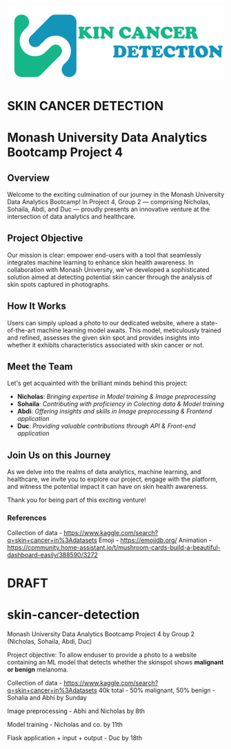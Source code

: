 ![Project Image](app/static/images/icon.png)
# SKIN CANCER DETECTION
# Monash University Data Analytics Bootcamp Project 4

## Overview

Welcome to the exciting culmination of our journey in the Monash University Data Analytics Bootcamp! In Project 4, Group 2 — comprising Nicholas, Sohaila, Abdi, and Duc — proudly presents an innovative venture at the intersection of data analytics and healthcare.

## Project Objective

Our mission is clear: empower end-users with a tool that seamlessly integrates machine learning to enhance skin health awareness. In collaboration with Monash University, we've developed a sophisticated solution aimed at detecting potential skin cancer through the analysis of skin spots captured in photographs.

## How It Works

Users can simply upload a photo to our dedicated website, where a state-of-the-art machine learning model awaits. This model, meticulously trained and refined, assesses the given skin spot and provides insights into whether it exhibits characteristics associated with skin cancer or not.

## Meet the Team

Let's get acquainted with the brilliant minds behind this project:

- **Nicholas**: *Bringing expertise in Model training & Image preprocessing*
- **Sohaila**: *Contributing with proficiency in Colecting data & Model training*
- **Abdi**: *Offering insights and skills in Image preprocessing & Frontend application*
- **Duc**: *Providing valuable contributions through API & Front-end application*

## Join Us on this Journey

As we delve into the realms of data analytics, machine learning, and healthcare, we invite you to explore our project, engage with the platform, and witness the potential impact it can have on skin health awareness.

Thank you for being part of this exciting venture!

### References

Collection of data - https://www.kaggle.com/search?q=skin+cancer+in%3Adatasets
Emoji - https://emojidb.org/
Animation - https://community.home-assistant.io/t/mushroom-cards-build-a-beautiful-dashboard-easily/388590/3272

# DRAFT
# skin-cancer-detection
Monash University Data Analytics Bootcamp Project 4 by Group 2 (Nicholas, Sohaila, Abdi, Duc)

Project objective:
To allow enduser to provide a photo to a website containing an ML model that detects whether the skinspot shows **malignant or benign** melanoma.

Collection of data - https://www.kaggle.com/search?q=skin+cancer+in%3Adatasets
40k total - 50% malignant, 50% benign - Sohalia and Abhi by Sunday

Image preprocessing - Abhi and Nicholas by 8th

Model training - Nicholas and co. by 11th

Flask application + input + output - Duc by 18th
